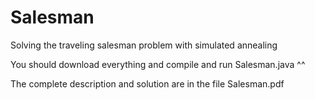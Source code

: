 # Salesman
Solving the traveling salesman problem with simulated annealing

You should download everything and compile and run Salesman.java ^^

The complete description and solution are in the file Salesman.pdf

